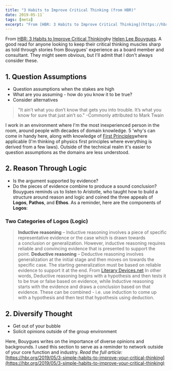 ```yaml
---
title: "3 Habits to Improve Critical Thinking (from HBR)"
date: 2019-05-11`
tags: [meta]
excerpt: "From [HBR: 3 Habits to Improve Critical Thinking](https://hbr.org/2019/05/3-simple-habits-to-improve-your-critical-thinking)by [Helen Lee Bouygues](hbr.org/search?term=helen%20lee%20bouygues). A good read for anyone looking to keep their critical thinking muscles sharp as told through stories from Bouygues' experience as a board member and consultant. They might seem obvious, but I'll admit that I don't always consider these."
---
```

From [HBR: 3 Habits to Improve Critical Thinking](https://hbr.org/2019/05/3-simple-habits-to-improve-your-critical-thinking)by [Helen Lee Bouygues](hbr.org/search?term=helen%20lee%20bouygues). A good read for anyone looking to keep their critical thinking muscles sharp as told through stories from Bouygues' experience as a board member and consultant. They might seem obvious, but I'll admit that I don't always consider these. 

## 1. Question Assumptions
* Question assumptions when the stakes are high
* What are you assuming - how do you know it to be true?
* Consider alternatives

> "It ain’t what you don’t know that gets you into trouble. It’s what you know for sure that just ain’t so."
>  -Commonly attributed to Mark Twain

I work in an environment where I'm the most inexperienced person in the room, around people with decades of domain knowledge. 5 'why's can come in handy here, along with knowledge of [First Principles](https://en.wikipedia.org/wiki/First_principle)where applicable (I'm thinking of physics first principles where everything is derived from a few laws). Outside of the technical realm it's easier to question assumptions as the domains are less understood.

## 2. Reason Through Logic
* Is the argument supported by evidence?
* Do the pieces of evidence combine to produce a sound conclusion?
Bouygues reminds us to listen to Aristotle, who taught how to build a structure around reason and logic and coined the three appeals of **Logos**, **Pathos**, and **Ethos**. As a reminder, here are the components of **Logos**:

### Two Categories of Logos (Logic)
> **Inductive reasoning** – Inductive reasoning involves a piece of specific representative evidence or the case which is drawn towards a conclusion or generalization. However, inductive reasoning requires reliable and convincing evidence that is presented to support the point.
> **Deductive reasoning** – Deductive reasoning involves generalization at the initial stage and then moves on towards the specific case. The starting generalization must be based on reliable evidence to support it at the end.
> From [Literary Devices.net](https://literarydevices.net/logos/)
In other words, Deductive reasoning begins with a hypothesis and then tests it to be true or false based on evidence, while Inductive reasoning starts with the evidence and draws a conclusion based on that evidence. These can be combined - i.e. use induction to come up with a hypothesis and then test that hypothesis using deduction.

## 2. Diversify Thought
* Get out of your bubble
* Solicit opinions outside of the group environment

Here, Bouygues writes on the importance of diverse opinions and backgrounds. I used this section to serve as a reminder to network outside of your core function and industry. 
*Read the full article:* [https://hbr.org/2019/05/3-simple-habits-to-improve-your-critical-thinking](https://hbr.org/2019/05/3-simple-habits-to-improve-your-critical-thinking)